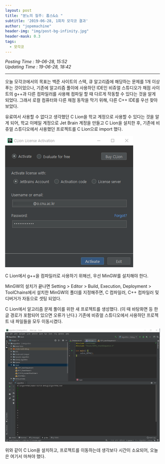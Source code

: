 ```yaml
---
layout: post
title: "분노의 질주: 홉스&쇼 "
subtitle: '2019-06-28, 1회차 모각코 결과'
author: "jopemachine"
header-img: "img/post-bg-infinity.jpg"
header-mask: 0.3
tags:
  - 모각코
---
```


<i>Posting Time : 19-06-28, 15:52</i><br>
<i>Updating Time : 19-06-28, 18:42</i>

---

오늘 모각코에서의 목표는 백준 사이트의 스택, 큐 알고리즘에 해당하는 문제를 1개 이상 푸는 것이었으나, 기존에 알고리즘 풀이에 사용하던 IDE인 비쥬얼 스튜디오가 채점 사이트의 g++과 다른 컴파일러를 사용해 컴파일 할 때 다르게 작동할 수 있다는 것을 알게 되었다. 그래서 로컬 컴퓨터와 다른 채점 동작을 막기 위해, 다른  C++ IDE를 우선 찾아 보았다.

유료여서 사용할 수 없다고 생각했던 C Lion을 학교 계정으로 사용할 수 있다는 것을 알게 되어, 학교 이메일 계정으로 Jet Brain 계정을 만들고 C Lion을 설치한 후, 기존에 비쥬얼 스튜디오에서 사용했던 프로젝트를 C Lion으로 import 했다.

![](/img/posts/2019-06-28-Mogacko01_Result/ScreenClip1.png)


C Lion에서 g++을 컴파일러로 사용하기 위해선, 우선 MinGW를 설치해야 한다.

MinGW의 설치가 끝나면 Setting > Editor > Build, Execution, Deployment > ToolChains에서 설치한 MinGW의 폴더를 지정해주면, C 컴파일러, C++ 컴파일러 및 디버거가 자동으로 셋팅 되었다.

C Lion에서 알고리즘 문제 풀이를 위한 새 프로젝트를 생성했다. (이 때 바탕화면 등 한글 경로가 포함되어 있으면 오류가 난다.) 기존에 비쥬얼 스튜디오에서 사용하던 프로젝트 내 파일들을 모두 이동시켰다.

![](/img/posts/2019-06-28-Mogacko01_Result/ScreenClip2.png)

위와 같이 C Lion을 설치하고, 프로젝트를 이동하는데 생각보다 시간이 소요되어, 오늘은 여기서 마쳐야 했다.








